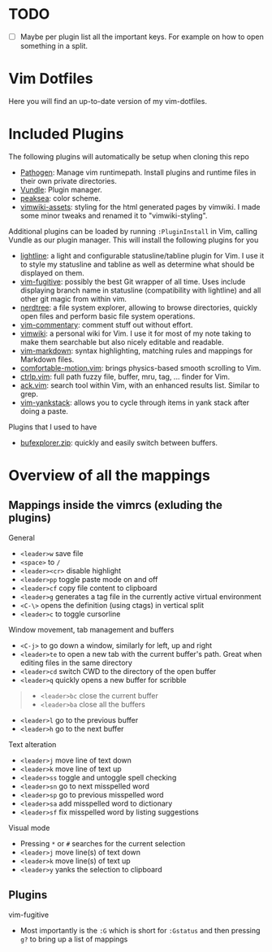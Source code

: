 # TODO
- [ ] Maybe per plugin list all the important keys. For example on how to open something in a split. 

# Vim Dotfiles
Here you will find an up-to-date version of my vim-dotfiles.

# Included Plugins
The following plugins will automatically be setup when cloning this repo
* [Pathogen](https://github.com/tpope/vim-pathogen): Manage vim runtimepath. Install plugins and runtime files in their own private directories. 
* [Vundle](https://github.com/VundleVim/Vundle.vim): Plugin manager.
* [peaksea](https://github.com/vim-scripts/peaksea): color scheme.
* [vimwiki-assets](https://github.com/zweifisch/vimwiki-assets): styling for the html generated pages by vimwiki. I made some minor tweaks and renamed it to "vimwiki-styling".

Additional plugins can be loaded by running `:PluginInstall` in Vim, calling Vundle as our plugin manager.
This will install the following plugins for you
* [lightline](https://github.com/itchyny/lightline.vim): a light and configurable statusline/tabline plugin for Vim. I use it to style my statusline and tabline as well as determine what should be displayed on them.
* [vim-fugitive](https://github.com/tpope/vim-fugitive): possibly the best Git wrapper of all time. Uses include displaying branch name in statusline (compatibility with lightline) and all other git magic from within vim.
* [nerdtree](https://github.com/scrooloose/nerdtree): a file system explorer, allowing to browse directories, quickly open files and perform basic file system operations.
* [vim-commentary](https://github.com/tpope/vim-commentary): comment stuff out without effort.
* [vimwiki](https://github.com/vimwiki/vimwiki): a personal wiki for Vim. I use it for most of my note taking to make them searchable but also nicely editable and readable.
* [vim-markdown](https://github.com/plasticboy/vim-markdown): syntax highlighting, matching rules and mappings for Markdown files.
* [comfortable-motion.vim](https://github.com/yuttie/comfortable-motion.vim): brings physics-based smooth scrolling to Vim.
* [ctrlp.vim](https://github.com/kien/ctrlp.vim): full path fuzzy file, buffer, mru, tag, ... finder for Vim.
* [ack.vim](https://github.com/mileszs/ack.vim): search tool within Vim, with an enhanced results list. Similar to grep.
* [vim-yankstack](https://github.com/maxbrunsfeld/vim-yankstack): allows you to cycle through items in yank stack after doing a paste.

Plugins that I used to have
* [bufexplorer.zip](https://github.com/vim-scripts/bufexplorer.zip): quickly and easily switch between buffers.


# Overview of all the mappings

## Mappings inside the vimrcs (exluding the plugins)
General
* `<leader>w` save file
* `<space>` to `/`
* `<leader><cr>` disable highlight
* `<leader>pp` toggle paste mode on and off
* `<leader>cf` copy file content to clipboard
* `<leader>g` generates a tag file in the currently active virtual environment
* `<C-\>` opens the definition (using ctags) in vertical split
* `<leader>c` to toggle cursorline

Window movement, tab management and buffers
* `<C-j>` to go down a window, similarly for left, up and right
* `<leader>te` to open a new tab with the current buffer's path. Great when editing files in the same directory
* `<leader>cd` switch CWD to the directory of the open buffer
* `<leader>q` quickly opens a new buffer for scribble
> * `<leader>bc` close the current buffer
> * `<leader>ba` close all the buffers
* `<leader>l` go to the previous buffer
* `<leader>h` go to the next buffer

Text alteration
* `<leader>j` move line of text down
* `<leader>k` move line of text up
* `<leader>ss` toggle and untoggle spell checking
* `<leader>sn` go to next misspelled word
* `<leader>sp` go to previous misspelled word
* `<leader>sa` add misspelled word to dictionary
* `<leader>sf` fix misspelled word by listing suggestions

Visual mode
* Pressing `*` or `#` searches for the current selection
* `<leader>j` move line(s) of text down
* `<leader>k` move line(s) of text up
* `<leader>y` yanks the selection to clipboard

## Plugins
vim-fugitive
* Most importantly is the `:G` which is short for `:Gstatus` and then pressing `g?` to bring up a list of mappings

